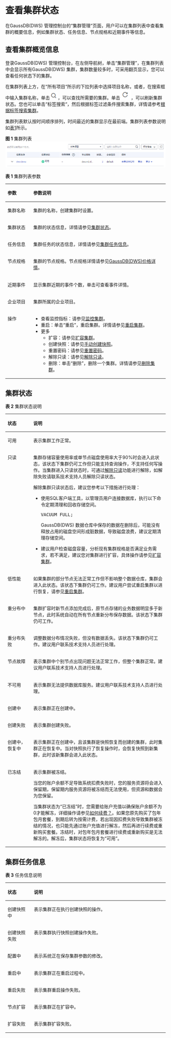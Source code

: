 # 查看集群状态<a name="dws_01_0020"></a>

在GaussDB\(DWS\) 管理控制台的“集群管理“页面，用户可以在集群列表中查看集群的概要信息，例如集群状态、任务信息、节点规格和近期事件等信息。

## 查看集群概览信息<a name="section1864014116328"></a>

登录GaussDB\(DWS\) 管理控制台，在左侧导航树，单击“集群管理”，在集群列表中会显示所有GaussDB\(DWS\) 集群，集群数量较多时，可采用翻页显示，您可以查看任何状态下的集群。

在集群列表上方，在“所有项目“所示的下拉列表中选择项目名称，或者，在搜索框中输入集群名称，单击![](figures/icon_dws_search_cluster_02.png)，可以查找所需要的集群。单击![](figures/icon_dws_refresh_02.png)，可以刷新集群状态。您也可以单击“标签搜索“，然后根据标签过滤条件搜索集群，详情请参考[根据标签搜索集群](标签管理.md#section20922320396)。

集群列表默认按时间顺序排列，时间最近的集群显示在最前端。集群列表参数说明如[表1](#table3950169215120)所示。

**图 1**  集群列表<a name="fig5645114433114"></a>  
![](figures/集群列表.png "集群列表")

**表 1**  集群列表参数

<a name="table3950169215120"></a>
<table><thead align="left"><tr id="row2555468715120"><th class="cellrowborder" valign="top" width="16.07%" id="mcps1.2.3.1.1"><p id="p4021197415120"><a name="p4021197415120"></a><a name="p4021197415120"></a>参数</p>
</th>
<th class="cellrowborder" valign="top" width="83.93%" id="mcps1.2.3.1.2"><p id="p3594448915120"><a name="p3594448915120"></a><a name="p3594448915120"></a>参数说明</p>
</th>
</tr>
</thead>
<tbody><tr id="row3067086316226"><td class="cellrowborder" valign="top" width="16.07%" headers="mcps1.2.3.1.1 "><p id="p4535230516226"><a name="p4535230516226"></a><a name="p4535230516226"></a>集群名称</p>
</td>
<td class="cellrowborder" valign="top" width="83.93%" headers="mcps1.2.3.1.2 "><p id="p186225616226"><a name="p186225616226"></a><a name="p186225616226"></a>集群的名称，创建集群时设置。</p>
</td>
</tr>
<tr id="row4848715816226"><td class="cellrowborder" valign="top" width="16.07%" headers="mcps1.2.3.1.1 "><p id="p2038980616226"><a name="p2038980616226"></a><a name="p2038980616226"></a>集群状态</p>
</td>
<td class="cellrowborder" valign="top" width="83.93%" headers="mcps1.2.3.1.2 "><p id="p4372926616226"><a name="p4372926616226"></a><a name="p4372926616226"></a>集群的状态信息，详情请参见<a href="#section1594381611251">集群状态</a>。</p>
</td>
</tr>
<tr id="row79178716226"><td class="cellrowborder" valign="top" width="16.07%" headers="mcps1.2.3.1.1 "><p id="p336023416226"><a name="p336023416226"></a><a name="p336023416226"></a>任务信息</p>
</td>
<td class="cellrowborder" valign="top" width="83.93%" headers="mcps1.2.3.1.2 "><p id="p4130844516226"><a name="p4130844516226"></a><a name="p4130844516226"></a>集群任务的状态信息，详情请参见<a href="#section17463325251">集群任务信息</a>。</p>
</td>
</tr>
<tr id="row3434627416226"><td class="cellrowborder" valign="top" width="16.07%" headers="mcps1.2.3.1.1 "><p id="p3691952116226"><a name="p3691952116226"></a><a name="p3691952116226"></a>节点规格</p>
</td>
<td class="cellrowborder" valign="top" width="83.93%" headers="mcps1.2.3.1.2 "><p id="p4620786916226"><a name="p4620786916226"></a><a name="p4620786916226"></a>集群的节点规格。节点规格详情请参见<a href="https://www.huaweicloud.com/pricing.html?tab=detail#/dws" target="_blank" rel="noopener noreferrer">GaussDB(DWS)价格详情</a>。</p>
</td>
</tr>
<tr id="row4007178116226"><td class="cellrowborder" valign="top" width="16.07%" headers="mcps1.2.3.1.1 "><p id="p961872516226"><a name="p961872516226"></a><a name="p961872516226"></a>近期事件</p>
</td>
<td class="cellrowborder" valign="top" width="83.93%" headers="mcps1.2.3.1.2 "><p id="p2136293316226"><a name="p2136293316226"></a><a name="p2136293316226"></a>显示集群近期的事件个数，单击可查看事件详情。</p>
</td>
</tr>
<tr id="row2563272716226"><td class="cellrowborder" valign="top" width="16.07%" headers="mcps1.2.3.1.1 "><p id="p6672022516226"><a name="p6672022516226"></a><a name="p6672022516226"></a>企业项目</p>
</td>
<td class="cellrowborder" valign="top" width="83.93%" headers="mcps1.2.3.1.2 "><p id="p860441416226"><a name="p860441416226"></a><a name="p860441416226"></a>集群所属的企业项目。</p>
</td>
</tr>
<tr id="row1241899616226"><td class="cellrowborder" valign="top" width="16.07%" headers="mcps1.2.3.1.1 "><p id="p3154882516226"><a name="p3154882516226"></a><a name="p3154882516226"></a>操作</p>
</td>
<td class="cellrowborder" valign="top" width="83.93%" headers="mcps1.2.3.1.2 "><a name="ul8157907161719"></a><a name="ul8157907161719"></a><ul id="ul8157907161719"><li>查看监控指标：请参见<a href="监控集群.md">监控集群</a>。</li><li>重启：单击<span class="uicontrol" id="uicontrol11889982194825"><a name="uicontrol11889982194825"></a><a name="uicontrol11889982194825"></a>“重启”</span>，重启集群。详情请参见<a href="重启集群.md">重启集群</a>。</li><li>更多<a name="ul63475607161741"></a><a name="ul63475607161741"></a><ul id="ul63475607161741"><li>扩容：请参见<a href="扩容集群.md">扩容集群</a>。</li><li>创建快照：请参见<a href="手动创建快照.md">手动创建快照</a>。</li><li>重置密码：请参见<a href="重置密码.md">重置密码</a>。</li><li>解除只读：请参见<a href="解除只读.md">解除只读</a>。</li><li>删除：单击<span class="uicontrol" id="uicontrol19202854164233"><a name="uicontrol19202854164233"></a><a name="uicontrol19202854164233"></a>“删除”</span>，删除一个集群。详情请参见<a href="删除集群.md">删除集群</a>。</li></ul>
</li></ul>
</td>
</tr>
</tbody>
</table>

## 集群状态<a name="section1594381611251"></a>

**表 2**  集群状态说明

<a name="table149961733142815"></a>
<table><thead align="left"><tr id="row109971233142812"><th class="cellrowborder" valign="top" width="16.07%" id="mcps1.2.3.1.1"><p id="p3997733122812"><a name="p3997733122812"></a><a name="p3997733122812"></a><strong id="b199718338283"><a name="b199718338283"></a><a name="b199718338283"></a>状态</strong></p>
</th>
<th class="cellrowborder" valign="top" width="83.93%" id="mcps1.2.3.1.2"><p id="p18997933172813"><a name="p18997933172813"></a><a name="p18997933172813"></a><strong id="b099783313284"><a name="b099783313284"></a><a name="b099783313284"></a>说明</strong></p>
</th>
</tr>
</thead>
<tbody><tr id="row139973339288"><td class="cellrowborder" valign="top" width="16.07%" headers="mcps1.2.3.1.1 "><p id="p149973332288"><a name="p149973332288"></a><a name="p149973332288"></a>可用</p>
</td>
<td class="cellrowborder" valign="top" width="83.93%" headers="mcps1.2.3.1.2 "><p id="p18997133102819"><a name="p18997133102819"></a><a name="p18997133102819"></a>表示集群工作正常。</p>
</td>
</tr>
<tr id="row1997113392813"><td class="cellrowborder" valign="top" width="16.07%" headers="mcps1.2.3.1.1 "><p id="p599716336281"><a name="p599716336281"></a><a name="p599716336281"></a>只读</p>
</td>
<td class="cellrowborder" valign="top" width="83.93%" headers="mcps1.2.3.1.2 "><p id="p129971933142819"><a name="p129971933142819"></a><a name="p129971933142819"></a>集群存储容量使用率或单节点磁盘使用率大于90%时会进入此状态，该状态下集群仍可工作但只能支持查询操作，不支持任何写操作。当集群进入只读状态时，可通过<a href="解除只读.md">解除只读</a>功能进行解除，如解除失败请联系技术支持人员解除只读状态。</p>
<p id="p0997113316285"><a name="p0997113316285"></a><a name="p0997113316285"></a>解除集群只读状态后，建议您参考以下措施进行处理：</p>
<a name="ul1599813312281"></a><a name="ul1599813312281"></a><ul id="ul1599813312281"><li>使用SQL客户端工具，以管理员用户连接数据库，执行以下命令定期清理和回收存储空间。<pre class="screen" id="screen11474195825410"><a name="screen11474195825410"></a><a name="screen11474195825410"></a>VACUUM FULL;</pre>
<p id="p11998733162813"><a name="p11998733162813"></a><a name="p11998733162813"></a>GaussDB(DWS) 数据仓库中保存的数据在删除后，可能没有释放占用的磁盘空间形成脏数据，导致磁盘浪费，建议定期清理存储空间。</p>
</li><li>建议用户检查磁盘容量，分析现有集群规格是否满足业务需求，若不满足，建议您对集群进行扩容，具体操作请参见<a href="扩容集群.md">扩容集群</a>。</li></ul>
</td>
</tr>
<tr id="row19998193342812"><td class="cellrowborder" valign="top" width="16.07%" headers="mcps1.2.3.1.1 "><p id="p79981033182817"><a name="p79981033182817"></a><a name="p79981033182817"></a>低性能</p>
</td>
<td class="cellrowborder" valign="top" width="83.93%" headers="mcps1.2.3.1.2 "><p id="p7998233192818"><a name="p7998233192818"></a><a name="p7998233192818"></a>如果集群的部分节点无法正常工作但不影响整个数据仓库，集群会进入此状态。该状态下集群仍可工作。建议用户尝试重启集群以进行恢复，请参见<a href="重启集群.md">重启集群</a>。</p>
</td>
</tr>
<tr id="row499811334283"><td class="cellrowborder" valign="top" width="16.07%" headers="mcps1.2.3.1.1 "><p id="p299833318289"><a name="p299833318289"></a><a name="p299833318289"></a>重分布中</p>
</td>
<td class="cellrowborder" valign="top" width="83.93%" headers="mcps1.2.3.1.2 "><p id="p2998133162818"><a name="p2998133162818"></a><a name="p2998133162818"></a>集群扩容时新节点添加完成后，原节点存储的业务数据明显多于新节点，此时系统自动在所有节点重新分布保存数据。该状态下集群仍可工作。</p>
</td>
</tr>
<tr id="row129981833182818"><td class="cellrowborder" valign="top" width="16.07%" headers="mcps1.2.3.1.1 "><p id="p129986334280"><a name="p129986334280"></a><a name="p129986334280"></a>重分布失败</p>
</td>
<td class="cellrowborder" valign="top" width="83.93%" headers="mcps1.2.3.1.2 "><p id="p1199863372818"><a name="p1199863372818"></a><a name="p1199863372818"></a>调整数据分布情况失败，但没有数据丢失。该状态下集群仍可工作。建议用户联系技术支持人员进行处理。</p>
</td>
</tr>
<tr id="row13998833182810"><td class="cellrowborder" valign="top" width="16.07%" headers="mcps1.2.3.1.1 "><p id="p699853314284"><a name="p699853314284"></a><a name="p699853314284"></a>节点故障</p>
</td>
<td class="cellrowborder" valign="top" width="83.93%" headers="mcps1.2.3.1.2 "><p id="p119987331287"><a name="p119987331287"></a><a name="p119987331287"></a>表示集群中个别节点出现问题无法正常工作，但整个集群正常。建议用户联系技术支持人员进行处理。</p>
</td>
</tr>
<tr id="row16999333112814"><td class="cellrowborder" valign="top" width="16.07%" headers="mcps1.2.3.1.1 "><p id="p0999183317285"><a name="p0999183317285"></a><a name="p0999183317285"></a>不可用</p>
</td>
<td class="cellrowborder" valign="top" width="83.93%" headers="mcps1.2.3.1.2 "><p id="p399910331284"><a name="p399910331284"></a><a name="p399910331284"></a>表示集群无法提供数据库服务。建议用户联系技术支持人员进行处理。</p>
</td>
</tr>
<tr id="row209991933132813"><td class="cellrowborder" valign="top" width="16.07%" headers="mcps1.2.3.1.1 "><p id="p199993342816"><a name="p199993342816"></a><a name="p199993342816"></a>创建中</p>
</td>
<td class="cellrowborder" valign="top" width="83.93%" headers="mcps1.2.3.1.2 "><p id="p199916337280"><a name="p199916337280"></a><a name="p199916337280"></a>表示集群正在创建中。</p>
</td>
</tr>
<tr id="row99997334285"><td class="cellrowborder" valign="top" width="16.07%" headers="mcps1.2.3.1.1 "><p id="p1399914332285"><a name="p1399914332285"></a><a name="p1399914332285"></a>创建失败</p>
</td>
<td class="cellrowborder" valign="top" width="83.93%" headers="mcps1.2.3.1.2 "><p id="p7999333192816"><a name="p7999333192816"></a><a name="p7999333192816"></a>表示集群创建失败。</p>
</td>
</tr>
<tr id="row1599953318284"><td class="cellrowborder" valign="top" width="16.07%" headers="mcps1.2.3.1.1 "><p id="p10999153313289"><a name="p10999153313289"></a><a name="p10999153313289"></a>创建中，恢复中</p>
</td>
<td class="cellrowborder" valign="top" width="83.93%" headers="mcps1.2.3.1.2 "><p id="p13999143310284"><a name="p13999143310284"></a><a name="p13999143310284"></a>表示集群正在创建中，且该集群是快照恢复而创建的集群，此时集群正在恢复中。当对快照执行了恢复操作时，会恢复快照到新集群，此时该新集群会进入此状态。</p>
</td>
</tr>
<tr id="row9999433122818"><td class="cellrowborder" valign="top" width="16.07%" headers="mcps1.2.3.1.1 "><p id="p129991033182819"><a name="p129991033182819"></a><a name="p129991033182819"></a>已冻结</p>
</td>
<td class="cellrowborder" valign="top" width="83.93%" headers="mcps1.2.3.1.2 "><p id="p2999333162810"><a name="p2999333162810"></a><a name="p2999333162810"></a>表示集群被冻结。</p>
<p id="p662173071013"><a name="p662173071013"></a><a name="p662173071013"></a>当您的账户余额不足导致系统扣费失败时，您的服务资源将会进入保留期，保留期内服务资源将被冻结而无法使用，但资源和数据会为您保留。</p>
<p id="p3560202353611"><a name="p3560202353611"></a><a name="p3560202353611"></a>当集群状态为<span class="parmvalue" id="parmvalue171619120248"><a name="parmvalue171619120248"></a><a name="parmvalue171619120248"></a>“已冻结”</span>时，您需要给账户充值以确保账户余额不为0才能解冻，详细操作请参见<a href="https://support.huaweicloud.com/dws_faq/dws_03_0038.html" target="_blank" rel="noopener noreferrer">如何续费？</a>。如果您原先购买了包年包月套餐，到期后转为按需计费，若出现因扣费失败导致集群被冻结的情况，也只能先通过账户充值进行解冻，然后再进行续费或重新购买套餐。冻结时，对包年包月套餐进行续费或重新购买是无法解冻的。解冻后，集群状态将恢复为“可用”。</p>
</td>
</tr>
</tbody>
</table>

## 集群任务信息<a name="section17463325251"></a>

**表 3**  任务信息说明

<a name="table14404145652518"></a>
<table><thead align="left"><tr id="row240519569253"><th class="cellrowborder" valign="top" width="16.41%" id="mcps1.2.3.1.1"><p id="p174051556102513"><a name="p174051556102513"></a><a name="p174051556102513"></a><strong id="b154057562251"><a name="b154057562251"></a><a name="b154057562251"></a>状态</strong></p>
</th>
<th class="cellrowborder" valign="top" width="83.59%" id="mcps1.2.3.1.2"><p id="p0405125642519"><a name="p0405125642519"></a><a name="p0405125642519"></a><strong id="b340545692512"><a name="b340545692512"></a><a name="b340545692512"></a>说明</strong></p>
</th>
</tr>
</thead>
<tbody><tr id="row1140516562251"><td class="cellrowborder" valign="top" width="16.41%" headers="mcps1.2.3.1.1 "><p id="p184051156112519"><a name="p184051156112519"></a><a name="p184051156112519"></a>创建快照中</p>
</td>
<td class="cellrowborder" valign="top" width="83.59%" headers="mcps1.2.3.1.2 "><p id="p4406356142515"><a name="p4406356142515"></a><a name="p4406356142515"></a>表示集群正在执行创建快照的操作。</p>
</td>
</tr>
<tr id="row2040615564254"><td class="cellrowborder" valign="top" width="16.41%" headers="mcps1.2.3.1.1 "><p id="p2040675652515"><a name="p2040675652515"></a><a name="p2040675652515"></a>创建快照失败</p>
</td>
<td class="cellrowborder" valign="top" width="83.59%" headers="mcps1.2.3.1.2 "><p id="p18406155618253"><a name="p18406155618253"></a><a name="p18406155618253"></a>表示集群执行快照创建操作失败。</p>
</td>
</tr>
<tr id="row44061756202514"><td class="cellrowborder" valign="top" width="16.41%" headers="mcps1.2.3.1.1 "><p id="p104061356142515"><a name="p104061356142515"></a><a name="p104061356142515"></a>配置中</p>
</td>
<td class="cellrowborder" valign="top" width="83.59%" headers="mcps1.2.3.1.2 "><p id="p540685619253"><a name="p540685619253"></a><a name="p540685619253"></a>表示系统正在保存集群参数的修改。</p>
</td>
</tr>
<tr id="row1340795642516"><td class="cellrowborder" valign="top" width="16.41%" headers="mcps1.2.3.1.1 "><p id="p12407135652515"><a name="p12407135652515"></a><a name="p12407135652515"></a>重启中</p>
</td>
<td class="cellrowborder" valign="top" width="83.59%" headers="mcps1.2.3.1.2 "><p id="p11407356132515"><a name="p11407356132515"></a><a name="p11407356132515"></a>表示集群正在重启过程中。</p>
</td>
</tr>
<tr id="row8407125612259"><td class="cellrowborder" valign="top" width="16.41%" headers="mcps1.2.3.1.1 "><p id="p0407956122510"><a name="p0407956122510"></a><a name="p0407956122510"></a>重启失败</p>
</td>
<td class="cellrowborder" valign="top" width="83.59%" headers="mcps1.2.3.1.2 "><p id="p114071564254"><a name="p114071564254"></a><a name="p114071564254"></a>表示集群重启操作失败。</p>
</td>
</tr>
<tr id="row114071856152516"><td class="cellrowborder" valign="top" width="16.41%" headers="mcps1.2.3.1.1 "><p id="p2407155614254"><a name="p2407155614254"></a><a name="p2407155614254"></a>节点扩容</p>
</td>
<td class="cellrowborder" valign="top" width="83.59%" headers="mcps1.2.3.1.2 "><p id="p6407175612513"><a name="p6407175612513"></a><a name="p6407175612513"></a>表示集群正在扩容中。</p>
</td>
</tr>
<tr id="row1740765622514"><td class="cellrowborder" valign="top" width="16.41%" headers="mcps1.2.3.1.1 "><p id="p1640713568252"><a name="p1640713568252"></a><a name="p1640713568252"></a>扩容失败</p>
</td>
<td class="cellrowborder" valign="top" width="83.59%" headers="mcps1.2.3.1.2 "><p id="p940785602516"><a name="p940785602516"></a><a name="p940785602516"></a>表示集群扩容失败。</p>
</td>
</tr>
</tbody>
</table>

